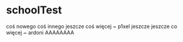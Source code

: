 # schoolTest
coś nowego
coś innego
jeszcze coś więcej ~ p1xel
jeszcze jeszcze co więcej ~ ardoni
AAAAAAAA
